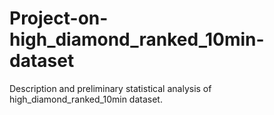 # Project-on-high_diamond_ranked_10min-dataset
Description and preliminary statistical analysis of high_diamond_ranked_10min dataset.
